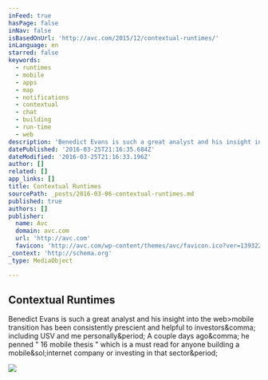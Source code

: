 ```yaml
---
inFeed: true
hasPage: false
inNav: false
isBasedOnUrl: 'http://avc.com/2015/12/contextual-runtimes/'
inLanguage: en
starred: false
keywords:
  - runtimes
  - mobile
  - apps
  - map
  - notifications
  - contextual
  - chat
  - building
  - run-time
  - web
description: 'Benedict Evans is such a great analyst and his insight into the web>mobile transition has been consistently prescient and helpful to investors, including USV and me personally. A couple days ago, he penned " 16 mobile thesis " which is a must read for anyone building a mobile/internet company or investing in that sector.'
datePublished: '2016-03-25T21:16:35.684Z'
dateModified: '2016-03-25T21:16:33.196Z'
author: []
related: []
app_links: []
title: Contextual Runtimes
sourcePath: _posts/2016-03-06-contextual-runtimes.md
published: true
authors: []
publisher:
  name: Avc
  domain: avc.com
  url: 'http://avc.com'
  favicon: 'http://avc.com/wp-content/themes/avc/favicon.ico?ver=1393225509'
_context: 'http://schema.org'
_type: MediaObject

---
```

<article style=""><h1>Contextual Runtimes</h1><p>Benedict Evans is such a great analyst and his insight into the web&gt;mobile transition has been consistently prescient and helpful to investors&amp;comma; including USV and me personally&amp;period; A couple days ago&amp;comma; he penned " 16 mobile thesis " which is a must read for anyone building a mobile&amp;sol;internet company or investing in that sector&amp;period;</p></article>

![](https://the-grid-user-content.s3-us-west-2.amazonaws.com/84f5b046-2647-4cd8-888c-d897a865bd05.jpg)